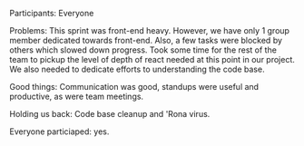 Participants: Everyone

Problems: This sprint was front-end heavy. However, we have only 1 group member dedicated towards front-end. Also, a few tasks were blocked by others which slowed down progress. Took some time for the rest of the team to pickup the level of depth of react needed at this point in our project. We also needed to dedicate efforts to understanding the code base.

Good things: Communication was good, standups were useful and productive, as were team meetings. 

Holding us back: Code base cleanup and 'Rona virus.  

Everyone particiaped: yes.
